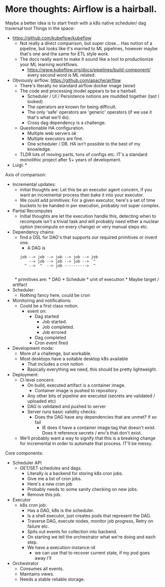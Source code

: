 # More thoughts:  Airflow is a hairball.

Maybe a better idea is to start fresh with a k8s native scheduler/ dag traversal tool
Things in the space: 
* https://github.com/kubeflow/kubeflow
  * Not really a direct comparison, but super close... Has notion of a pipeline, but looks like it's married to ML pipelines, however maybe that's one and the same for ETL style work.
  * The docs really want to make it sound like a tool to productionize your ML learning workflows.
    * https://www.kubeflow.org/docs/pipelines/build-component/ every second word is ML related.
* Obviously airflow: https://github.com/apache/airflow
  * There's literally no standard airflow docker image (wow)
  * The code and processing model appears to be a hairball.
    * Scheduler / UI / Persistence notions are muddled together (last I looked)
    * The operators are known for being difficult.
    * The only 'safe' operators are 'generic' operators (if we use it that's what we'll do).
    * Cross dag dependency is a challenge.
  * Questionable HA configuration.  
    * Multiple web servers ok
    * Multiple executors are fine.
    * One scheduler / DB.  HA isn't possible to the best of my knowledge.
  * TLDR lots of moving parts, tons of configs etc.  IT's a standard monolithic project after 5+ years of development.
* Luigi:
  * 
  
Axis of comparison:
* Incremental updates:
  * initial thoughts are:  Let this be an executor agent concern, if you want an incremental process then bake it into your executor.
  * We could add primitives: For a given executor, here's a set of time buckets to be handed in per execution, probably not super complex.
* Partial Recomputes
  * Initial thoughts are let the execution handle this, detecting when to recompute isn't a trivial task and will probably need either a nuclear option (recompute on every change) or very manual steps etc.
* Dependency chains:
  * find a DSL for DAG's that supports our required primitives or invent one. 
    * A DAG is 
    <code>
    job --> job --> job --> job --> job  
        --> job --> job --> job -->  ^  
      ^ -->  ^  --> job ---------->  ^  
   </code>
    * primitives are:
      * DAG 
        * Schedule
        * unit of execution
        * Maybe target / artifact
* Scheduler:
  * Nothing fancy here, could be cron
* Monitoring and notifications:
  * Could be a first class notion.
    * event on:
      * Dag started
        * Job started.
        * Job completed.
        * Job errored
      * Dag completed
      * Cron event fired
* Development mode:
  * More of a challenge, but workable.  
  * Most desktops have a suitable desktop k8s available
    * That includes a cron notion
    * Basically everything we need, this should be pretty lightweight.
* Deployment:
  * CI level concern:
    * On build, executed artifact is a container image.
      * Container image is pushed to repository.
    * Any other bits of pipeline are executed (secrets are validated / uploaded etc)
    * DAG is validated and pushed to server
    * Server runs basic validity checks:
      * Does the DAG have any dependencies that are unmet? if so fail
        * IE does it have a container image:tag that doesn't exist.  Does it reference secrets / env's that don't exist.
  * We'll probably want a way to signify that this is a breaking change for incremental in order to automate that process.  IT'll be messy.
  
Core components:
* Scheduler API
  * GET/SET schedules and dags.
    * Literally is a backend for storing k8s cron jobs.
    * Give me a list of cron jobs.
    * Here's a new cron job
    * Probably needs to some sanity checking on new jobs.
    * Remove this job.
* Executor
  * k8s cron job:
    * Has a DAG, k8s is the scheduler.
    * Is a shell executor, just creates pods that represent the DAG.
    * Traverse DAG, execute nodes, monitor job progress, Retry on failure etc.
    * Spits out events for collection into backend.
    * On starting we tell the orchestrator what we're doing and each step.  
    * We have a execution-instance-id
      * we can use that to recover current state, if my pod goes away I'll 
* Orchestrator
  * Consumes all events.
  * Maintains views.
  * Needs a stable reliable storage.
    
